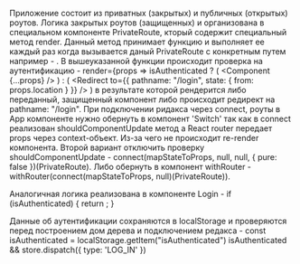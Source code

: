 Приложение состоит из приватных (закрытых) и публичных (открытых) роутов. Логика закрытых роутов (защищенных) и организована в специальном компоненте PrivateRoute, кторый содержит специальный метод render. Данный метод принимает функцию и выполняет ее каждый раз когда вызывается даный PrivateRoute с конкретным путем например - <PrivateRoute path="/news" component={News} />. В вышеуказанной функции происходит проверка на аутентификацию -
render={props =>
                isAuthenticated ? (
                    <Component {...props} />
                ) : (
                        <Redirect
                            to={{
                                pathname: "/login",
                                state: { from: props.location }
                            }}
                        />
                    )
в результате которой рендерится либо переданный, защищенный компонент либо происходит редирект на pathname: "/login". При подключении ридакса через connect, роуты в App компоненте нужно обернуть в компонент 'Switch' так как в connect реализован shouldComponentUpdate метод а React router передает props через context-объект. Из-за чего не происходит re-render компонента. Второй вариант отключить проверку shouldComponentUpdate - connect(mapStateToProps, null, null, { pure: false })(PrivateRoute). Либо обернуть в компонент withRouter - withRouter(connect(mapStateToProps, null)(PrivateRoute)).

Аналогичная логика реализована в компоненте Login - 
                if (isAuthenticated) {
                            return <Redirect to={from} />;
                        }

Данные об аутентификации сохраняются в localStorage и проверяются перед построением дом дерева и подключением редакса -
const isAuthenticated = localStorage.getItem("isAuthenticated")
isAuthenticated && store.dispatch({ type: 'LOG_IN' })
